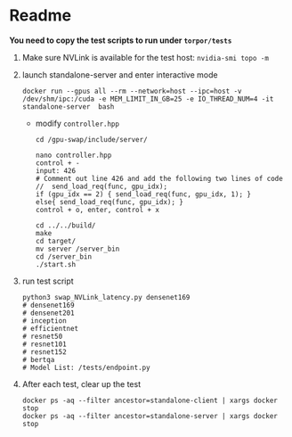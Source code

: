 # Readme

**You need to copy the test scripts to run under `torpor/tests`**

1. Make sure NVLink is available for the test host: `nvidia-smi topo -m`

2. launch standalone-server and enter interactive mode

   ```shell
   docker run --gpus all --rm --network=host --ipc=host -v /dev/shm/ipc:/cuda -e MEM_LIMIT_IN_GB=25 -e IO_THREAD_NUM=4 -it  standalone-server  bash
   ```

   - modify `controller.hpp`

     ```shell
     cd /gpu-swap/include/server/
     
     nano controller.hpp
     control + -
     input: 426
     # Comment out line 426 and add the following two lines of code
     //  send_load_req(func, gpu_idx);
     if (gpu_idx == 2) { send_load_req(func, gpu_idx, 1); }
     else{ send_load_req(func, gpu_idx); }
     control + o, enter, control + x
     
     cd ../../build/
     make
     cd target/
     mv server /server_bin
     cd /server_bin
     ./start.sh
     ```
   
4. run test script

   ```shell
   python3 swap_NVLink_latency.py densenet169
   # densenet169
   # densenet201
   # inception
   # efficientnet
   # resnet50
   # resnet101
   # resnet152
   # bertqa
   # Model List: /tests/endpoint.py
   ```
   
5. After each test, clear up the test

   ```shell
   docker ps -aq --filter ancestor=standalone-client | xargs docker stop
   docker ps -aq --filter ancestor=standalone-server | xargs docker stop
   ```

